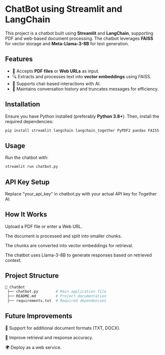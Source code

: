 # ChatBot using Streamlit and LangChain

This project is a chatbot built using **Streamlit** and **LangChain**, supporting PDF and web-based document processing. The chatbot leverages **FAISS** for vector storage and **Meta-Llama-3-8B** for text generation.

## Features
- 📝 Accepts **PDF files** or **Web URLs** as input.
- 🔍 Extracts and processes text into **vector embeddings** using FAISS.
- 💬 Supports chat-based interactions with AI.
- 🔄 Maintains conversation history and truncates messages for efficiency.

## Installation
Ensure you have Python installed (preferably **Python 3.8+**). Then, install the required dependencies:

```bash
pip install streamlit langchain langchain_together PyPDF2 pandas FAISS-cpu
```

## Usage
Run the chatbot with:

```bash
streamlit run chatbot.py
```

## API Key Setup
Replace "your_api_key" in chatbot.py with your actual API key for Together AI.

## How It Works
Upload a PDF file or enter a Web URL.

The document is processed and split into smaller chunks.

The chunks are converted into vector embeddings for retrieval.

The chatbot uses Llama-3-8B to generate responses based on retrieved context.

## Project Structure
```bash
📂 ChatBot
 ├── chatbot.py        # Main application file
 ├── README.md         # Project documentation
 ├── requirements.txt  # Required dependencies
```

## Future Improvements
🔧 Support for additional document formats (TXT, DOCX).

🚀 Improve retrieval and response accuracy.

🌍 Deploy as a web service.
